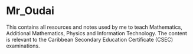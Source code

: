 # Mr_Oudai
This contains all resources and notes used by me to teach Mathematics, Additional Mathematics, Physics and Information Technology. The content is relevant to the Caribbean Secondary Education Certificate (CSEC) examinations. 
